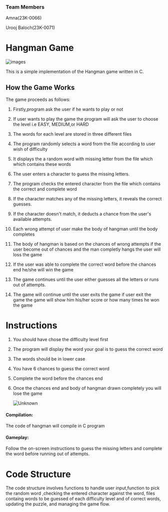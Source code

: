 ### Team Members
Amna(23K-0066)

Urooj Baloch(23K-0071)

# Hangman Game


![images](https://github.com/NUCES-Khi/pfproject-bit-rebels/assets/144048378/cc95f64c-871c-4e6d-95a2-80bc56c3c175)

This is a simple implementation of the Hangman game written in C. 

## How the Game Works

The game proceeds as follows:

1. Firstly,program ask the user if he wants to play or not

2. If user wants to play the game the program will ask the user to choose the level i.e EASY, MEDIUM,or HARD 

3. The words for each level are stored in three different files    
 
4. The program randomly selects a word from the file according to user wish of difficulty

5. It displays the a random word with missing letter from the file which which contains these words 

6. The user enters a character to guess the missing letters.

7. The program checks the entered character from the file which contains the correct and complete word

8. If the character matches any of the missing letters, it reveals the correct guesses.

9. If the character doesn't match, it deducts a chance from the user's available attempts.
    
10. Each wrong attempt of user make the body of hangman until the body completes

11. The body of hangman is based on the chances of wrong attempts if the user become out of chances and the man completly hangs the user will loss the game

12. If the user was able to complete the correct word before the chances end he/she will win the game

13. The game continues until the user either guesses all the letters or runs out of attempts.

14. The game will continue until the user exits the game if user exit the game the game will show him his/her score or how many times he won the game


# Instructions
1. You should have chose the difficulty level first

2. The program will display the word your goal is to guess the correct word

3. The words should be in lower case

4. You have 6 chances to guess the correct word

5. Complete the word before the chances end

6. Once the chances end and body of hangman drawn completely you will lose the game

   ![Unknown](https://github.com/NUCES-Khi/pfproject-bit-rebels/assets/144048378/867cc34f-0161-41a2-9694-b31c1ded8f49)

#### Compilation: 
The code of hangman will compile in C program 

#### Gameplay: 
Follow the on-screen instructions to guess the missing letters and complete the word before running out of attempts.


# Code Structure

The code structure involves functions to handle user input,function to pick the random word ,checking the entered character against the word, files containg words to be guessed of each difficulty level and of correct words, updating the puzzle, and managing the game flow.
